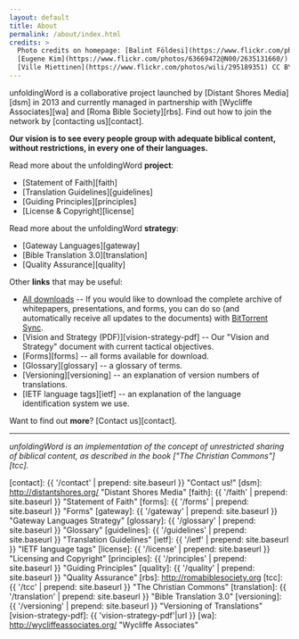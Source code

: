 ```yaml
---
layout: default
title: About
permalink: /about/index.html
credits: >
  Photo credits on homepage: [Balint Földesi](https://www.flickr.com/photos/109187123@N04/11753707934/) CC BY,
  [Eugene Kim](https://www.flickr.com/photos/63669472@N00/2635131660/) CC BY,
  [Ville Miettinen](https://www.flickr.com/photos/wili/295189351) CC BY
---
```


unfoldingWord is a collaborative project launched by [Distant Shores Media][dsm]
in 2013 and currently managed in partnership with [Wycliffe Associates][wa] and [Roma Bible Society][rbs]. Find out how to join the network by [contacting us][contact].

**Our vision is to see every people group with adequate biblical content, without restrictions, in every one of their languages.**

Read more about the unfoldingWord **project**:

  -  [Statement of Faith][faith]
  -  [Translation Guidelines][guidelines]
  -  [Guiding Principles][principles]
  -  [License & Copyright][license]


Read more about the unfoldingWord **strategy**:

  -  [Gateway Languages][gateway]
  -  [Bible Translation 3.0][translation]
  -  [Quality Assurance][quality]

Other **links** that may be useful:

  -  [All downloads][archive] -- If you would like to download the complete archive of whitepapers, presentations, and forms, you can do so (and automatically receive all updates to the documents) with [BitTorrent Sync][btsync].
  -  [Vision and Strategy (PDF)][vision-strategy-pdf] -- Our "Vision and Strategy" document with current tactical objectives.
  -  [Forms][forms] -- all forms available for download.
  -  [Glossary][glossary] -- a glossary of terms.
  -  [Versioning][versioning] -- an explanation of version numbers of translations.
  -  [IETF language tags][ietf] -- an explanation of the language identification system we use.

Want to find out **more**? [Contact us][contact].

----

*unfoldingWord is an implementation of the concept of unrestricted sharing of biblical content, as described in the book ["The Christian Commons"][tcc].*


[archive]: https://link.getsync.com/#f=uW%20assets&sz=5E7&t=2&s=JRC7LO6CONWJVSNOKVQKYAGJI52CGBPOREXTXO5OWT5DKT32AKAA&i=CJGVRL3FOMC66ON3UGQKRTF6KSUUCP42N&v=2.0 "Click here for the BitTorrent Sync shared secret"
[btsync]: https://www.getsync.com/ "BitTorrent Sync"
[contact]: {{ '/contact' | prepend: site.baseurl }} "Contact us!"
[dsm]: http://distantshores.org/ "Distant Shores Media"
[faith]: {{ '/faith' | prepend: site.baseurl }} "Statement of Faith"
[forms]: {{ '/forms' | prepend: site.baseurl }} "Forms"
[gateway]: {{ '/gateway' | prepend: site.baseurl }} "Gateway Languages Strategy"
[glossary]: {{ '/glossary' | prepend: site.baseurl }} "Glossary"
[guidelines]: {{ '/guidelines' | prepend: site.baseurl }} "Translation Guidelines"
[ietf]: {{ '/ietf' | prepend: site.baseurl }} "IETF language tags"
[license]: {{ '/license' | prepend: site.baseurl }} "Licensing and Copyright"
[principles]: {{ '/principles' | prepend: site.baseurl }} "Guiding Principles"
[quality]: {{ '/quality' | prepend: site.baseurl }} "Quality Assurance"
[rbs]: http://romabiblesociety.org
[tcc]: {{ '/tcc' | prepend: site.baseurl }} "The Christian Commons"
[translation]: {{ '/translation' | prepend: site.baseurl }} "Bible Translation 3.0"
[versioning]: {{ '/versioning' | prepend: site.baseurl }} "Versioning of Translations"
[vision-strategy-pdf]: {{ 'vision-strategy-pdf'|url }}
[wa]: http://wycliffeassociates.org/ "Wycliffe Associates"